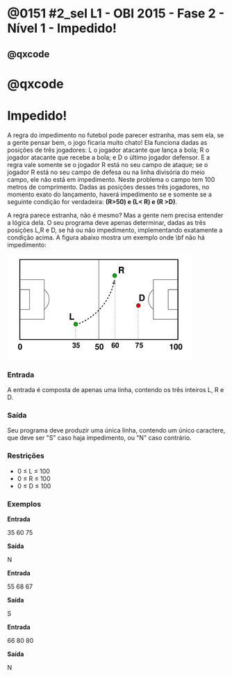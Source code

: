 # @0151 #2_sel L1 - OBI 2015 - Fase 2 - Nível 1 - Impedido!
## @qxcode

# @qxcode

Impedido!
=========

A regra do impedimento no futebol pode parecer estranha, mas sem ela, se a gente pensar bem, o jogo ficaria muito chato! Ela funciona dadas as posições de três jogadores: L o jogador atacante que lança a bola; R o jogador atacante que recebe a bola; e D o último jogador defensor. E a regra vale somente se o jogador R está no seu campo de ataque; se o jogador R está no seu campo de defesa ou na linha divisória do meio campo, ele não está em impedimento. Neste problema o campo tem 100 metros de comprimento. Dadas as posições desses três jogadores, no momento exato do lançamento, haverá impedimento se e somente se a seguinte condição for verdadeira: **(R>50) e (L< R) e (R >D)**.

A regra parece estranha, não é mesmo? Mas a gente nem precisa entender a lógica dela. O seu programa deve apenas determinar, dadas as três posições L,R e D, se há ou não impedimento, implementando exatamente a condição acima. A figura abaixo mostra um exemplo onde \\bf não há impedimento:

![](capa.png)

### Entrada

A entrada é composta de apenas uma linha, contendo os três inteiros L, R e D.

### Saída

Seu programa deve produzir uma única linha, contendo um único caractere, que deve ser "S" caso haja impedimento, ou "N" caso contrário.

### Restrições

*   0 ≤ L ≤ 100
*   0 ≤ R ≤ 100
*   0 ≤ D ≤ 100

### Exemplos

**Entrada**

35 60 75

**Saída**

N
	

**Entrada**

55 68 67

**Saída**

S
	

  

**Entrada**

66 80 80

**Saída**

N